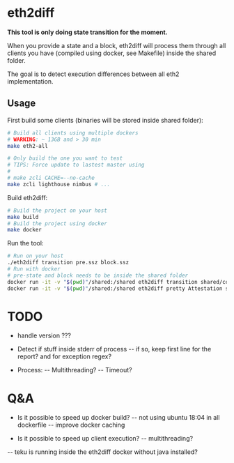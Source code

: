# eth2diff

**This tool is only doing state transition for the moment.**

When you provide a state and a block, eth2diff will process them through all clients you have (compiled using docker, see Makefile) inside the shared folder.

The goal is to detect execution differences between all eth2 implementation. 


## Usage

First build some clients (binaries will be stored inside shared folder):
``` sh
# Build all clients using multiple dockers
# WARNING: ~ 13GB and > 30 min
make eth2-all 

# Only build the one you want to test
# TIPS: Force update to lastest master using
#
# make zcli CACHE=--no-cache
make zcli lighthouse nimbus # ...
```

Build eth2diff:
``` sh
# Build the project on your host
make build
# Build the project using docker
make docker
```

Run the tool:
``` sh
# Run on your host
./eth2diff transition pre.ssz block.ssz
# Run with docker
# pre-state and block needs to be inside the shared folder
docker run -it -v "$(pwd)"/shared:/shared eth2diff transition shared/corpora/pre.ssz shared/corpora/block.ssz
docker run -it -v "$(pwd)"/shared:/shared eth2diff pretty Attestation shared/corpora/attestation.ssz
```

# TODO

- handle version ??? 

- Detect if stuff inside stderr of process
-- if so, keep first line for the report? and for exception regex?

- Process:
-- Multithreading?
-- Timeout?

# Q&A 

- Is it possible to speed up docker build?
-- not using ubuntu 18:04 in all dockerfile
-- improve docker caching

- Is it possible to speed up client execution?
-- multithreading?

-- teku is running inside the eth2diff docker without java installed?
